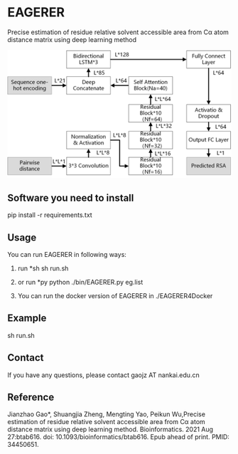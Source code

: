 # EAGERER
Precise estimation of residue relative solvent accessible area from Cα atom distance matrix using deep learning method 

![EAGERER](./models/eagerer.png)
## Software you need to install 

pip install -r requirements.txt

## Usage
You can run EAGERER in following ways:
1. run *sh
sh run.sh 

2. or  run *py
python ./bin/EAGERER.py  eg.list

3. You can run the docker version of EAGERER in ./EAGERER4Docker


## Example

sh run.sh 

## Contact
If you have any questions, please contact gaojz AT nankai.edu.cn

## Reference
Jianzhao Gao*, Shuangjia Zheng, Mengting Yao, Peikun Wu,Precise estimation of residue relative solvent accessible area from Cα atom distance matrix using deep learning method. Bioinformatics. 2021 Aug 27:btab616. doi: 10.1093/bioinformatics/btab616. Epub ahead of print. PMID: 34450651.
